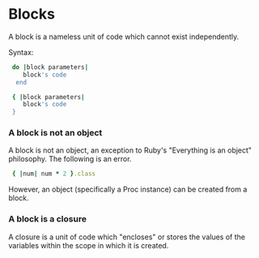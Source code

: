 # Blocks

A block is a nameless unit of code which cannot exist independently. 

Syntax:

```ruby
 do |block parameters|
    block's code
  end
```

```ruby
 { |block parameters|
    block's code
 }
```

### A block is not an object

A block is not an object, an exception to Ruby's "Everything is an object" philosophy. The following is an error.

```ruby
 { |num| num * 2 }.class
```

However, an object (specifically a Proc instance) can be created from a block.

### A block is a closure

A closure is a unit of code which "encloses" or stores the values of the variables within the scope in which it is created.



